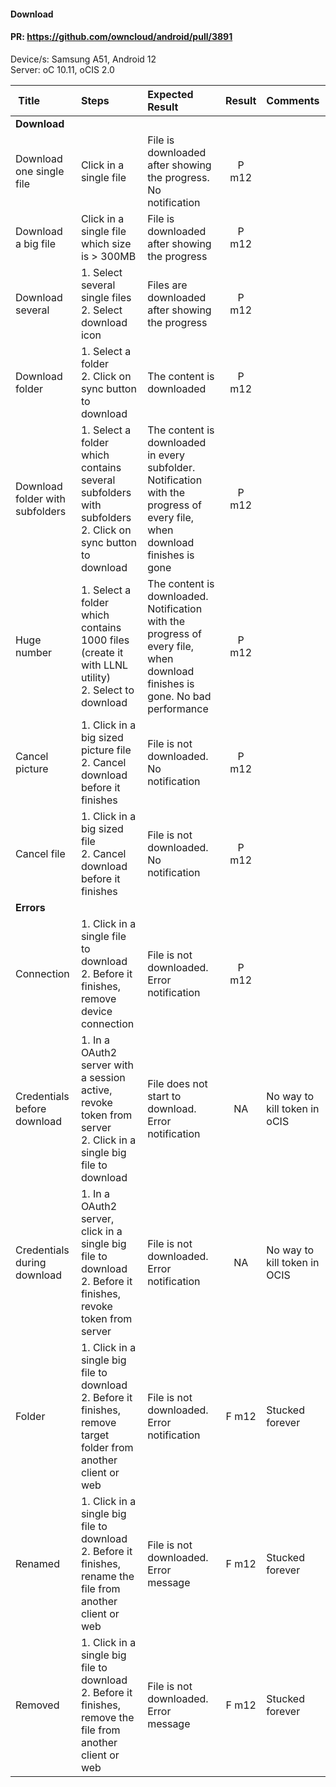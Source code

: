 #### Download 

#### PR: https://github.com/owncloud/android/pull/3891<br>


Device/s: Samsung A51, Android 12<br>
Server: oC 10.11, oCIS 2.0 


| Title | Steps     | Expected Result | Result | Comments |
| :---- | :-------- | :-------------- | :----: | :------- |
|**Download**||||
| Download one single file | Click in a single file | File is downloaded after showing the progress. No notification | P m12 | |
| Download a big file | Click in a single file which size is > 300MB | File is downloaded after showing the progress | P m12| |
| Download several| 1. Select several single files<br>2. Select download icon | Files are downloaded after showing the progress | P m12| |
| Download folder | 1. Select a folder<br>2. Click on sync button to download | The content is downloaded | P m12| |
| Download folder with subfolders | 1. Select a folder which contains several subfolders with subfolders<br>2. Click on sync button to download | The content is downloaded in every subfolder. Notification with the progress of every file, when download finishes is gone|P m12 | |
| Huge number | 1. Select a folder which contains 1000 files (create it with LLNL utility)<br>2. Select to download| The content is downloaded. Notification with the progress of every file, when download finishes is gone. No bad performance | P m12| |
| Cancel picture | 1. Click in a big sized picture file<br>2. Cancel download before it finishes | File is not downloaded. No notification | P m12| |
| Cancel file | 1. Click in a big sized file<br>2. Cancel download before it finishes | File is not downloaded. No notification | P m12| |
|**Errors**||||
| Connection | 1. Click in a single file to download<br>2. Before it finishes, remove device connection | File is not downloaded. Error notification | P m12 | |
| Credentials before download| 1. In a OAuth2 server with a session active, revoke token from server<br>2. Click in a single big file to download| File does not start to download. Error notification | NA | No way to kill token in oCIS |
| Credentials during download| 1. In a OAuth2 server, click in a single big file to download<br>2. Before it finishes, revoke token from server | File is not downloaded. Error notification | NA |No way to kill token in OCIS |
| Folder | 1. Click in a single big file to download<br>2. Before it finishes, remove target folder from another client or web | File is not downloaded. Error notification | F m12 | Stucked forever |
| Renamed | 1. Click in a single big file to download<br>2. Before it finishes, rename the file from another client or web | File is not downloaded. Error message | F m12| Stucked forever |
| Removed | 1. Click in a single big file to download<br>2. Before it finishes, remove the file from another client or web | File is not downloaded. Error message | F m12 | Stucked forever 